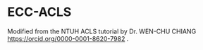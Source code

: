 # ECC-ACLS

Modified from the NTUH ACLS tutorial by Dr. WEN-CHU CHIANG https://orcid.org/0000-0001-8620-7982 .

